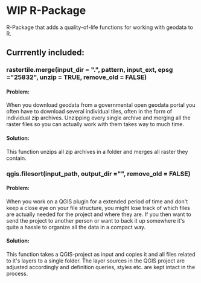 # WIP R-Package

R-Package that adds a quality-of-life functions for working with geodata to R.
  
## Currrently included:

### rastertile.merge(input_dir = ".", pattern, input_ext, epsg ="25832", unzip = TRUE, remove_old = FALSE)
  
#### Problem:
  
When you download geodata from a governmental open geodata portal you often have to download several individual tiles, often in the form of individual zip archives. Unzipping every single archive and merging all the raster files so you can actually work with them takes way to much time.

#### Solution:
  
This function unzips all zip archives in a folder and merges all raster they contain.

### qgis.filesort(input_path, output_dir ="", remove_old = FALSE)
  
#### Problem:
  
When you work on a QGIS plugin for a extended period of time and don't keep a close eye on your file structure, you might lose track of which files are actually needed for the project and where they are. If you then want to send the project to another person or want to back it up somewhere it's quite a hassle to organize all the data in a compact way.
  
#### Solution:
  
This function takes a QGIS-project as input and copies it and all files related to it's layers to a single folder. The layer sources in the QGIS project are adjusted accordingly and definition queries, styles etc. are kept intact in the process.
